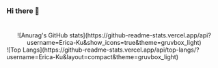 ### Hi there 👋

<!--
**Erica-Ku/Erica-Ku** is a ✨ _special_ ✨ repository because its `README.md` (this file) appears on your GitHub profile.

Here are some ideas to get you started:

- 🔭 I’m currently working on ...
- 🌱 I’m currently learning ...
- 👯 I’m looking to collaborate on ...
- 🤔 I’m looking for help with ...
- 💬 Ask me about ...
- 📫 How to reach me: ...
- 😄 Pronouns: ...
- ⚡ Fun fact: ...
-->
#
<div align="center"> ![Anurag's GitHub stats](https://github-readme-stats.vercel.app/api?username=Erica-Ku&show_icons=true&theme=gruvbox_light) </div>
![Top Langs](https://github-readme-stats.vercel.app/api/top-langs/?username=Erica-Ku&layout=compact&theme=gruvbox_light)

